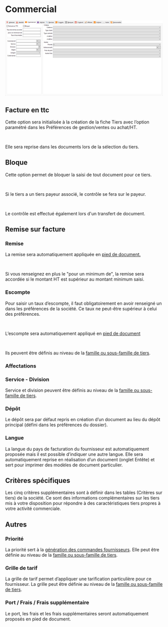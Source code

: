 # Commercial



![](OngletCommercial.png)


## Facture en ttc


Cette option sera initialisée à la création de la fiche Tiers avec l’option 
 paramétré dans les Préférences de gestion/ventes ou achat/HT.


 


Elle sera reprise dans les documents lors de la sélection du tiers.


## Bloque


Cette option permet de bloquer la saisi de tout document pour ce tiers.


 


Si le tiers a un tiers payeur associé, le contrôle 
 se fera sur le payeur.


 


Le contrôle est effectué également lors d'un 
 transfert de document.


## Remise sur facture


### Remise


La remise sera automatiquement appliquée en [pied 
 de document.](../../../Achats/Documents/Fiche/4Pied/OngletPied.md)


 


Si vous renseignez en plus le "pour 
 un minimum de", la remise sera accordée si le montant HT est 
 supérieur au montant minimum saisi.


### Escompte


Pour saisir un taux d’escompte, il faut obligatoirement en avoir renseigné 
 un dans les préférences de la société. Ce taux ne peut-être supérieur 
 à celui des préférences.


 


L’escompte sera automatiquement appliqué en [pied 
 de document](../../../Achats/Documents/Fiche/4Pied/OngletPied.md)


 


Ils peuvent être définis au niveau de la [famille 
 ou sous-famille de tiers](../../7/ListeFamillesTiers.md).


### Affectations


### Service - Division


Service et division peuvent être définis au niveau de la [famille 
 ou sous-famille de tiers](../../7/ListeFamillesTiers.md).


### Dépôt


Le dépôt sera par défaut repris en création d’un document au lieu du 
 dépôt principal (défini dans les préférences du dossier).


### Langue


La langue du pays de facturation du fournisseur est automatiquement 
 proposée mais il est possible d’indiquer une autre langue. Elle sera automatiquement 
 reprise en réalisation d’un document (onglet Entête) et sert pour imprimer 
 des modèles de document particulier.


## Critères spécifiques


Les cinq critères supplémentaires sont à définir dans les tables (Critères 
 sur tiers) de la société. Ce sont des informations complémentaires sur 
 les tiers mis à votre disposition pour répondre à des caractéristiques 
 tiers propres à votre activité commerciale.


## Autres


### Priorité


La priorité sert à la [génération 
 des commandes fournisseurs](../../../Achats/Reapprovisionnement/2/Commander.md). Elle peut être définie au niveau de la 
 [famille ou sous-famille de tiers](../../7/ListeFamillesTiers.md).


### Grille de tarif


La grille de tarif permet d’appliquer une tarification particulière 
 pour ce fournisseur. La grille peut être définie au niveau de la [famille 
 ou sous-famille de tiers](../../7/ListeFamillesTiers.md).


### Port / Frais / Frais supplémentaire


Le port, les frais et les frais supplémentaires seront automatiquement 
 proposés en pied de document.



